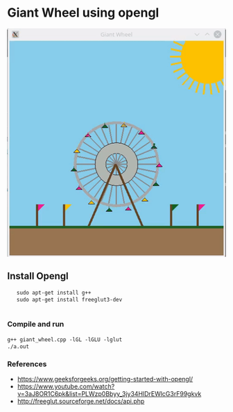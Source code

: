 # Giant Wheel using opengl


![Alt Text](media/wheel.gif)

## Install Opengl

```
   sudo apt-get install g++
   sudo apt-get install freeglut3-dev
   
```

### Compile and run

```
g++ giant_wheel.cpp -lGL -lGLU -lglut
./a.out

```

### References 
- https://www.geeksforgeeks.org/getting-started-with-opengl/
- https://www.youtube.com/watch?v=3aJ8OR1C6pk&list=PLWzp0Bbyy_3jy34HlDrEWlcG3rF99gkvk
- http://freeglut.sourceforge.net/docs/api.php
